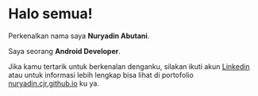 # Halo semua! 

Perkenalkan nama saya **Nuryadin Abutani**.

Saya seorang **Android Developer**.

Jika kamu tertarik untuk berkenalan denganku, silakan ikuti akun [Linkedin](http://linkedin.com/in/nuryadin-abutani-8b38b2195) atau untuk informasi lebih lengkap bisa lihat di portofolio [nuryadin.cjr.github.io](https://nuryadincjr.github.io/) ku ya.
